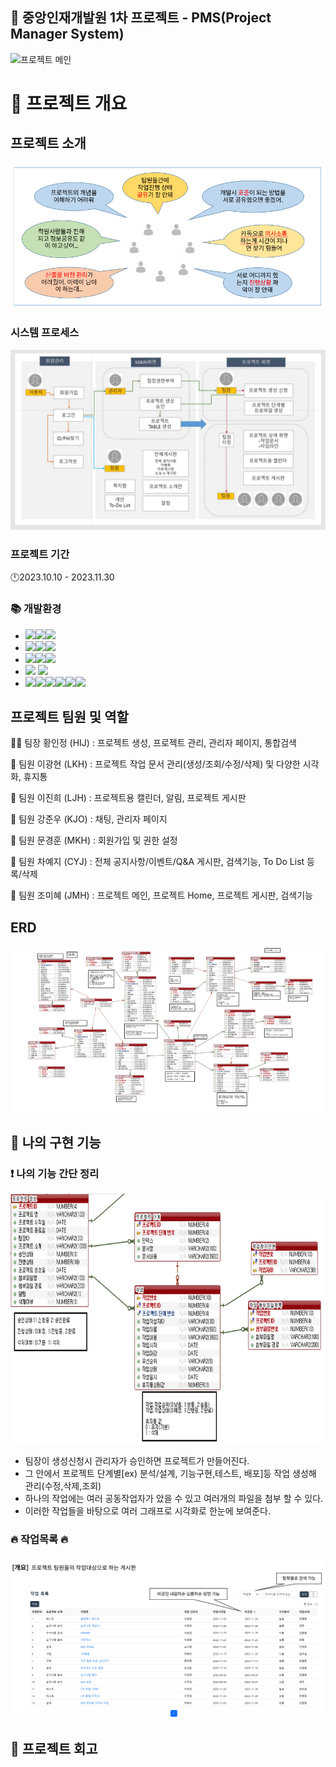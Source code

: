 ## 📣 중앙인재개발원 1차 프로젝트 - PMS(Project Manager System)

<img width="1397" alt="프로젝트 메인" src="https://github.com/rhkd4129/sundo_project_23501a/assets/77871676/4f6bf9a3-cb4b-411f-9d44-e1f282d13994">

# 📖 프로젝트 개요
##  프로젝트 소개 

![시스템 프로세스](readme_image/project_summary_1.PNG)

### 시스템 프로세스
![시스템 프로세스](readme_image/SystemProcess.PNG)

###  프로젝트 기간
 🕛2023.10.10 - 2023.11.30

### 📚 개발환경

- <img src="https://img.shields.io/badge/Framework-%23121011?style=for-the-badge"><img src="https://img.shields.io/badge/springboot-6DB33F?style=for-the-badge&logo=springboot&logoColor=white"><img src="https://img.shields.io/badge/3.2.0-515151?style=for-the-badge">
- <img src="https://img.shields.io/badge/Build-%23121011?style=for-the-badge"><img src="https://img.shields.io/badge/Gradle-02303A?style=for-the-badge&logo=Gradle&logoColor=white"><img src="https://img.shields.io/badge/8.5-515151?style=for-the-badge">
- <img src="https://img.shields.io/badge/Language-%23121011?style=for-the-badge"><img src="https://img.shields.io/badge/java-%23ED8B00?style=for-the-badge&logo=openjdk&logoColor=white"><img src="https://img.shields.io/badge/11-515151?style=for-the-badge">
- <img src="https://img.shields.io/badge/DATABASE-%23121011?style=for-the-badge">  <img src="https://img.shields.io/badge/Oracle-F80000?style=for-the-badge&logo=oracle&logoColor=white">
- <img src="https://img.shields.io/badge/front-%23121011?style=for-the-badge"><img src="https://img.shields.io/badge/html5-%23E34F26.svg?style=for-the-badge&logo=html5&logoColor=white"><img src="https://img.shields.io/badge/css-%231572B6.svg?style=for-the-badge&logo=css3&logoColor=white"><img src="https://img.shields.io/badge/javascript-%23323330.svg?style=for-the-badge&logo=javascript&logoColor=%23F7DF1E"><img src="https://img.shields.io/badge/jquery-%230769AD.svg?style=for-the-badge&logo=jquery&logoColor=white"><img src="https://img.shields.io/badge/bootstrap-%238511FA.svg?style=for-the-badge&logo=bootstrap&logoColor=white">





## 프로젝트 팀원 및 역할
👑👩 팀장 황인정 (HIJ) : 프로젝트 생성, 프로젝트 관리, 관리자 페이지, 통합검색

🧑 팀원 이광현 (LKH) : 프로젝트 작업 문서 관리(생성/조회/수정/삭제) 및 다양한 시각화, 휴지통

👩 팀원 이진희 (LJH) : 프로젝트용 캘린더, 알림, 프로젝트 게시판

🧑 팀원 강준우 (KJO) : 채팅, 관리자 페이지

🧑 팀원 문경훈 (MKH) : 회원가입 및 권한 설정

👩 팀원 차예지 (CYJ) : 전체 공지사항/이벤트/Q&A 게시판, 검색기능, To Do List 등록/삭제

👩 팀원 조미혜 (JMH) : 프로젝트 메인, 프로젝트 Home, 프로젝트 게시판, 검색기능

## ERD 
![시스템 프로세스](readme_image/ERD.PNG)

## 🔭 나의 구현 기능

###  ❗ 나의 기능 간단 정리 
<img src="readme_image/my_erd.PNG" alt="myErd" width="800" height="400">

<ul>
  <li>팀장이 생성신청시 관리자가 승인하면 프로젝트가 만들어진다.</li>
  <li>그 안에서 프로젝트 단계별[ex) 분석/설계, 기능구현,테스트, 배포]등 작업 생성해 관리(수정,삭제,조회)</li>
  <li>하나의 작업에는 여러 공동작업자가 았을 수 있고 여러개의 파일을 첨부 할 수 있다.</li>
  <li> 이러한 작업들을 바탕으로 여러 그래프로 시각화로 한눈에 보여준다.
</ul>


### 🔥 작업목록 🔥  
##### 
![taskList](readme_image/taskList.PNG)


## 📌 프로젝트 회고 


  
  









